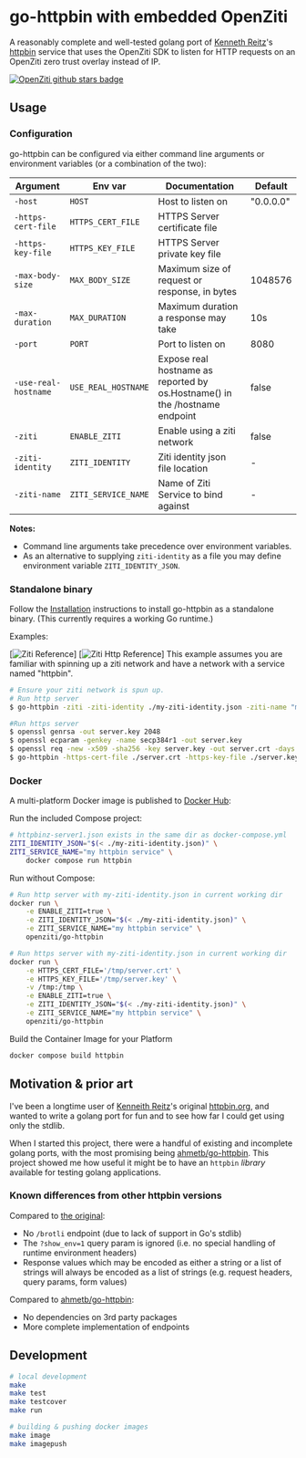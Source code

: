# go-httpbin with embedded OpenZiti

A reasonably complete and well-tested golang port of [Kenneth Reitz][kr]'s
[httpbin][httpbin-org] service that uses the OpenZiti SDK to listen for HTTP requests on an OpenZiti zero trust overlay instead of IP.

[![OpenZiti github stars badge](https://img.shields.io/github/stars/openziti/ziti?style=flat)](https://github.com/openziti/ziti/stargazers)

## Usage

### Configuration

go-httpbin can be configured via either command line arguments or environment
variables (or a combination of the two):

| Argument| Env var | Documentation | Default |
| - | - | - | - |
| `-host` | `HOST` | Host to listen on | "0.0.0.0" |
| `-https-cert-file` | `HTTPS_CERT_FILE` | HTTPS Server certificate file | |
| `-https-key-file` | `HTTPS_KEY_FILE` | HTTPS Server private key file | |
| `-max-body-size` | `MAX_BODY_SIZE` | Maximum size of request or response, in bytes | 1048576 |
| `-max-duration` | `MAX_DURATION` | Maximum duration a response may take | 10s |
| `-port` | `PORT` | Port to listen on | 8080 |
| `-use-real-hostname` | `USE_REAL_HOSTNAME` | Expose real hostname as reported by os.Hostname() in the /hostname endpoint | false |
| `-ziti` | `ENABLE_ZITI` | Enable using a ziti network | false|
| `-ziti-identity` | `ZITI_IDENTITY` | Ziti identity json file location | - |
| `-ziti-name` | `ZITI_SERVICE_NAME` | Name of Ziti Service to bind against | - |

**Notes:**

* Command line arguments take precedence over environment variables.
* As an alternative to supplying `ziti-identity` as a file you may define environment variable `ZITI_IDENTITY_JSON`.

### Standalone binary

Follow the [Installation](#installation) instructions to install go-httpbin as
a standalone binary. (This currently requires a working Go runtime.)

Examples:

[![Ziti Reference](https://github.com/openziti/ziti#readme)]
[![Ziti Http Reference](https://github.com/openziti-test-kitchen/go-http#readme)]
This example assumes you are familiar with spinning up a ziti network and have a network with a service named "httpbin".

```bash
# Ensure your ziti network is spun up.
# Run http server
$ go-httpbin -ziti -ziti-identity ./my-ziti-identity.json -ziti-name "my httpbin service"

#Run https server
$ openssl genrsa -out server.key 2048
$ openssl ecparam -genkey -name secp384r1 -out server.key
$ openssl req -new -x509 -sha256 -key server.key -out server.crt -days 3650
$ go-httpbin -https-cert-file ./server.crt -https-key-file ./server.key -ziti -ziti-identity ${ZITI_IDENTITY} -ziti-name httpbin
```

### Docker

A multi-platform Docker image is published to [Docker Hub](https://hub.docker.com/r/openziti/go-httpbin):

Run the included Compose project:

```bash
# httpbinz-server1.json exists in the same dir as docker-compose.yml
ZITI_IDENTITY_JSON="$(< ./my-ziti-identity.json)" \
ZITI_SERVICE_NAME="my httpbin service" \
    docker compose run httpbin                                      
```

Run without Compose:

```bash
# Run http server with my-ziti-identity.json in current working dir
docker run \
    -e ENABLE_ZITI=true \
    -e ZITI_IDENTITY_JSON="$(< ./my-ziti-identity.json)" \
    -e ZITI_SERVICE_NAME="my httpbin service" \
    openziti/go-httpbin

# Run https server with my-ziti-identity.json in current working dir
docker run \
    -e HTTPS_CERT_FILE='/tmp/server.crt' \
    -e HTTPS_KEY_FILE='/tmp/server.key' \
    -v /tmp:/tmp \
    -e ENABLE_ZITI=true \
    -e ZITI_IDENTITY_JSON="$(< ./my-ziti-identity.json)" \
    -e ZITI_SERVICE_NAME="my httpbin service" \
    openziti/go-httpbin
```

Build the Container Image for your Platform

```bash
docker compose build httpbin
```

## Motivation & prior art

I've been a longtime user of [Kenneith Reitz][kr]'s original
[httpbin.org][httpbin-org], and wanted to write a golang port for fun and to
see how far I could get using only the stdlib.

When I started this project, there were a handful of existing and incomplete
golang ports, with the most promising being [ahmetb/go-httpbin][ahmet]. This
project showed me how useful it might be to have an `httpbin` _library_
available for testing golang applications.

### Known differences from other httpbin versions

Compared to [the original][httpbin-org]:

- No `/brotli` endpoint (due to lack of support in Go's stdlib)
- The `?show_env=1` query param is ignored (i.e. no special handling of
runtime environment headers)
- Response values which may be encoded as either a string or a list of strings
will always be encoded as a list of strings (e.g. request headers, query
params, form values)

Compared to [ahmetb/go-httpbin][ahmet]:

- No dependencies on 3rd party packages
- More complete implementation of endpoints

## Development

```bash
# local development
make
make test
make testcover
make run

# building & pushing docker images
make image
make imagepush
```

[kr]: https://github.com/kennethreitz
[httpbin-org]: https://httpbin.org/
[httpbin-repo]: https://github.com/kennethreitz/httpbin
[ahmet]: https://github.com/ahmetb/go-httpbin
[docker-hub]: https://hub.docker.com/r/mccutchen/go-httpbin/
[observer]: https://pkg.go.dev/github.com/mccutchen/go-httpbin/v2/httpbin#Observer
[custom-instrumentation]: ./examples/custom-instrumentation/
